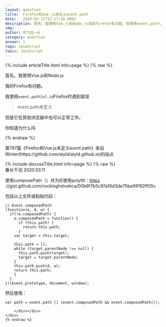 ```yaml
---
layout: question
title:  Firefox和Vue.js未定义event.path
date:   2020-03-11T12:17:34.000Z
description: 首先，我使用Vue.js和Node.js我的Firefox有问题。我使用event.path\[n\].idFirefox时遇到错误  even...
img: 
author: 阿飞古一A
category: question
answer: 1
tags: JavaScript
topic: JavaScript
---
```

<div class="article-root">
  <div class="article">
    {% include articleTitle.html info=page %}
    {% raw %}
    <div class="article-content"><p><font style="vertical-align: inherit;"><font style="vertical-align: inherit;">首先，我使用Vue.js和Node.js</font></font></p>

<p><font style="vertical-align: inherit;"><font style="vertical-align: inherit;">我的Firefox有问题。</font></font></p>

<p><font style="vertical-align: inherit;"><font style="vertical-align: inherit;">我使用</font></font><code>event.path[n].id</code><font style="vertical-align: inherit;"><font style="vertical-align: inherit;">Firefox时遇到错误</font></font></p>

<blockquote>
  <p><font style="vertical-align: inherit;"><font style="vertical-align: inherit;">event.path未定义</font></font></p>
</blockquote>

<p><font style="vertical-align: inherit;"><font style="vertical-align: inherit;">但是它在其他浏览器中也可以正常工作。</font></font></p>

<p><font style="vertical-align: inherit;"><font style="vertical-align: inherit;">你知道为什么吗</font></font></p></div>
    {% endraw %}
  </div>
  <p class="winter_mark">第797篇《Firefox和Vue.js未定义event.path》来自Winter(https://github.com/aiyld/aiyld.github.io)的站点</p>
  <div class="discuss-wrapper">
    {% include discussTitle.html info=page %}
    {% raw %}
    <div class="discuss-list">
    <div class="discuss-item">
        <div class="discuss-parent">
          <div class="discuss-meta">
            <span class="discuss-user">番长千羽</span>
            <span class="discuss-time">2020.03.11</span>
          </div>
          <div class="discuss-comment"><p><font style="vertical-align: inherit;"><font style="vertical-align: inherit;">使用composePath（）并为IE使用polyfill：</font><a href="https://gist.github.com/rockinghelvetica/00b9f7b5c97a16d3de75ba99192ff05c" rel="nofollow noreferrer"><font style="vertical-align: inherit;">https</font></a><font style="vertical-align: inherit;"> ://gist.github.com/rockinghelvetica/00b9f7b5c97a16d3de75ba99192ff05c
</font></font><a href="https://gist.github.com/rockinghelvetica/00b9f7b5c97a16d3de75ba99192ff05c" rel="nofollow noreferrer"><font style="vertical-align: inherit;"></font></a></p>

<p><font style="vertical-align: inherit;"><font style="vertical-align: inherit;">包括以上文件或粘贴代码：</font></font></p>

<pre><code>// Event.composedPath<font></font>
(function(e, d, w) {<font></font>
  if(!e.composedPath) {<font></font>
    e.composedPath = function() {<font></font>
      if (this.path) {<font></font>
        return this.path;<font></font>
      } <font></font>
    var target = this.target;<font></font>
<font></font>
    this.path = [];<font></font>
    while (target.parentNode !== null) {<font></font>
      this.path.push(target);<font></font>
      target = target.parentNode;<font></font>
    }<font></font>
    this.path.push(d, w);<font></font>
    return this.path;<font></font>
    }<font></font>
  }<font></font>
})(Event.prototype, document, window);<font></font>
</code></pre>

<p><font style="vertical-align: inherit;"><font style="vertical-align: inherit;">然后使用：</font></font></p>

<pre><code>var path = event.path || (event.composedPath &amp;&amp; event.composedPath());
</code></pre></div>
        </div></div>
    </div>
    {% endraw %}
  </div>
<div>
